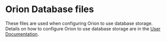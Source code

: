# Orion Database files

These files are used when configuring Orion to use database storage. Details on how to configure Orion
to use database storage are in the [User Documentation](https://docs.orion.pegasys.tech/en/stable/).